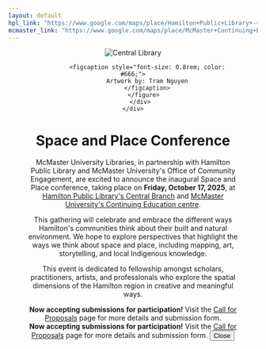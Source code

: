 ```yaml
---
layout: default
hpl_link: "https://www.google.com/maps/place/Hamilton+Public+Library+-+Central+Library/@43.2591682,-79.8729722,17z/data=!3m1!4b1!4m6!3m5!1s0x882c9b83cff8c4a7:0x3afc884c7eec4970!8m2!3d43.2591643!4d-79.8703973!16s%2Fg%2F1tfq58_k?entry=tts&g_ep=EgoyMDI1MDYyMy4yIPu8ASoASAFQAw%3D%3D&skid=a4f273f2-6651-48ab-967d-a5834a1af46e"
mcmaster_link: "https://www.google.com/maps/place/McMaster+Continuing+Education/@43.2572786,-79.8716939,17z/data=!3m2!4b1!5s0x882c9b83994cd1ad:0x7172a94b7544117!4m6!3m5!1s0x882c9b4347d2cf61:0x8ee2e2718bb4c832!8m2!3d43.2572747!4d-79.869119!16s%2Fg%2F11vx6zcfmb?entry=tts&g_ep=EgoyMDI1MDYyMy4yIPu8ASoASAFQAw%3D%3D&skid=c3d2a597-7aca-41af-9c8c-434c6769bcca"
---
```


<div class="content-container">
    <div class="home-header">
        <div class="image-box" style="position: relative;">
          <figure style="text-align: center;">
            <img src="{{ site.baseurl }}/assets/images/S&P.png" alt="Central Library"> 
              
            <figcaption style="font-size: 0.8rem; color: #666;">
            Artwork by: Tram Nguyen
            </figcaption>
          </figure>
        </div>
    </div>

<h1 class="post-title" role="banner">Space and Place Conference</h1>
<div>
    <p>
    McMaster University Libraries, in partnership with Hamilton Public Library and McMaster University's Office of Community Engagement, are excited to announce the inaugural Space and Place conference, taking place on <strong>Friday, October 17, 2025</strong>, at
    <a style="text-decoration: underline;" href="{{ page.hpl_link }}">Hamilton Public Library's Central Branch</a> and
    <a style="text-decoration: underline;" href="{{ page.mcmaster_link }}">McMaster University's Continuing Education centre</a>.
</p>

<p>
    This gathering will celebrate and embrace the different ways Hamilton's communities think about their built and natural environment. We hope to explore perspectives that highlight the ways we think about space and place, including mapping, art, storytelling, and local Indigenous knowledge.
</p>

<p>
    This event is dedicated to fellowship amongst scholars, practitioners, artists, and professionals who explore the spatial dimensions of the Hamilton region in creative and meaningful ways.
</p>
</div>
<div class="submissions-box">
    <strong>Now accepting submissions for participation!</strong>
    Visit the <a href="{{ site.baseurl }}/call-for-proposals/">Call for Proposals</a> page for more details and submission form.
</div>

<div id="popup" class="popup-overlay show">
  <div class="popup-box">
        <!-- <button class="close-btn" onclick="closePopup()">×</button>  no need for button--> 
    <div class="submissions-box2">
      <strong>Now accepting submissions for participation!</strong>
      Visit the <a href="{{ site.baseurl }}/call-for-proposals/">Call for Proposals</a> page for more details and submission form.
      <button class="close-btn" onclick="closePopup()">Close</button>
    </div>
  </div>
</div>

<script>
  function closePopup() { //function to close removes show css which contains opactiy =1
    const popup = document.getElementById("popup");
    popup.classList.remove("show");
    setTimeout(() => {
      popup.style.display = "none";
    }, 500);
  }

 window.onload = function () {
  const popup = document.getElementById("popup");

  if (popup && !sessionStorage.getItem("welcomeShown")) {
    popup.classList.add("show");
    sessionStorage.setItem("welcomeShown", "true");
  }

  if (popup) {
    popup.addEventListener("click", function (e) {
      const popupBox = popup.querySelector(".popup-box");
      if (!popupBox.contains(e.target)) {
        closePopup();
      }
    });

    // Listen for Enter or Space key to close the popup
    document.addEventListener("keydown", function (e) {
      const key = e.key || e.code;
      if ((key === "Enter" || key === " " || key === "Spacebar") && popup.classList.contains("show")) {
        closePopup();
      }
    });
  }
};
</script>
</div>
